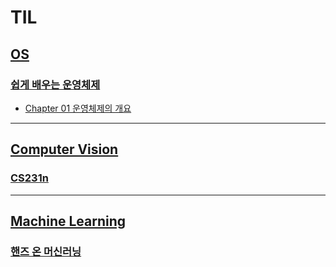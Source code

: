# TIL

## [OS](https://github.com/kueyeon0429/TIL/tree/main/OS)
### [쉽게 배우는 운영체제](https://github.com/kueyeon0429/TIL/tree/main/OS/%EC%89%BD%EA%B2%8C_%EB%B0%B0%EC%9A%B0%EB%8A%94_%EC%9A%B4%EC%98%81%EC%B2%B4%EC%A0%9C)
- [Chapter 01 운영체제의 개요](https://github.com/kueyeon0429/TIL/blob/main/OS/%EC%89%BD%EA%B2%8C_%EB%B0%B0%EC%9A%B0%EB%8A%94_%EC%9A%B4%EC%98%81%EC%B2%B4%EC%A0%9C/chaper01_%EC%9A%B4%EC%98%81%EC%B2%B4%EC%A0%9C%EC%9D%98%EA%B0%9C%EC%9A%94.md)

***
## [Computer Vision]()
### [CS231n]()

***
## [Machine Learning]()
### [핸즈 온 머신러닝]()